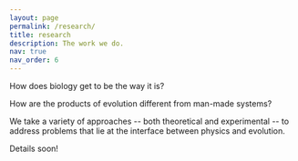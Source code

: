 ```yaml
---
layout: page
permalink: /research/
title: research
description: The work we do.
nav: true
nav_order: 6
---
```


How does biology get to be the way it is? 

How are the products of evolution different from man-made systems? 

We take a variety of approaches -- both theoretical and experimental -- to address problems that lie at the interface between physics and evolution.

Details soon!